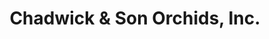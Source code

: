 ---
title: "Chadwick & Son Orchids, Inc."
url: /richmond-city/chadwick-und-son-orchids-inc/
shop: Blumen
---
